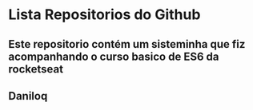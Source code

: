 # Lista Repositorios do Github

## Este repositorio contém um sisteminha que fiz acompanhando o curso basico de ES6 da rocketseat

## Daniloq

